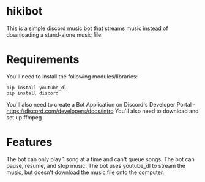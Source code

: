 # hikibot
This is a simple discord music bot that streams music instead of downloading a stand-alone music file.

# Requirements

You'll need to install the following modules/libraries:
```
pip install youtube_dl
pip install discord
```

You'll also need to create a Bot Application on Discord's Developer Portal - https://discord.com/developers/docs/intro
You'll also need to download and set up ffmpeg

# Features
The bot can only play 1 song at a time and can't queue songs.
The bot can pause, resume, and stop music.
The bot uses youtube_dl to stream the music, but doesn't download the music file onto the computer.







